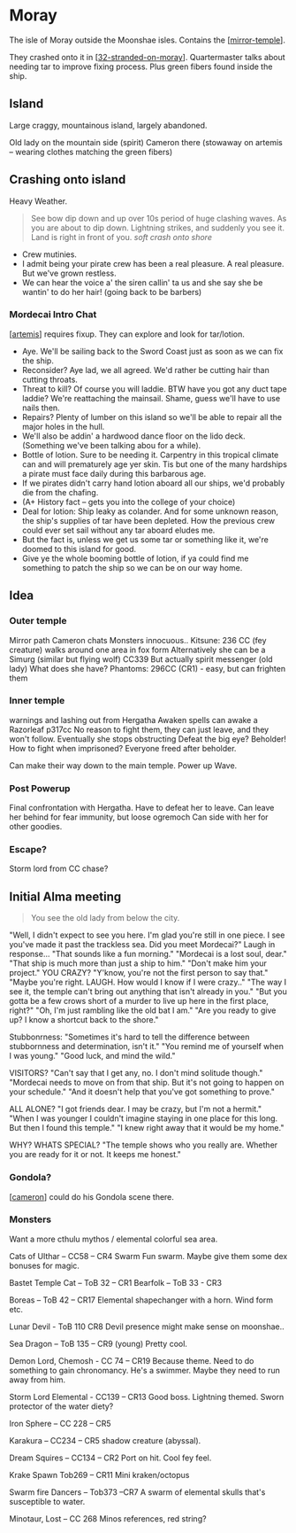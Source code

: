 # Moray
The isle of Moray outside the Moonshae isles. Contains the [[mirror-temple]].

They crashed onto it in [[32-stranded-on-moray]].
Quartermaster talks about needing tar to improve fixing process. Plus green fibers found inside the ship.

## Island
Large craggy, mountainous island, largely abandoned.

Old lady on the mountain side (spirit)
Cameron there (stowaway on artemis – wearing clothes matching the green fibers)

## Crashing onto island
Heavy Weather.
> See bow dip down and up over 10s period of huge clashing waves.
> As you are about to dip down. Lightning strikes, and suddenly you see it. Land is right in front of you.
*soft crash onto shore*
- Crew mutinies.
- I admit being your pirate crew has been a real pleasure. A real pleasure. But we've grown restless.
- We can hear the voice a' the siren callin' ta us and she say she be wantin' to do her hair! (going back to be barbers)

### Mordecai Intro Chat
[[artemis]] requires fixup. They can explore and look for tar/lotion.

- Aye. We'll be sailing back to the Sword Coast just as soon as we can fix the ship.
- Reconsider? Aye lad, we all agreed. We'd rather be cutting hair than cutting throats.
- Threat to kill? Of course you will laddie. BTW have you got any duct tape laddie? We're reattaching the mainsail. Shame, guess we'll have to use nails then.
- Repairs? Plenty of lumber on this island so we'll be able to repair all the major holes in the hull.
- We'll also be addin' a hardwood dance floor on the lido deck. (Something we've been talking abou for a while).
- Bottle of lotion. Sure to be needing it. Carpentry in this tropical climate can and will prematurely age yer skin. Tis but one of the many hardships a pirate must face daily during this barbarous age.
- If we pirates didn't carry hand lotion aboard all our ships, we'd probably die from the chafing.
- (A+ History fact – gets you into the college of your choice)
- Deal for lotion: Ship leaky as colander. And for some unknown reason, the ship's supplies of tar have been depleted. How the previous crew could ever set sail without any tar aboard eludes me.
- But the fact is, unless we get us some tar or something like it, we're doomed to this island for good.
- Give ye the whole booming bottle of lotion, if ya could find me something to patch the ship so we can be on our way home.

## Idea
### Outer temple
Mirror path
Cameron chats
Monsters innocuous..
Kitsune: 236 CC  (fey creature) walks around one area in fox form
Alternatively she can be a Simurg (similar but flying wolf) CC339
But actually spirit messenger (old lady)
What does she have?
Phantoms: 296CC (CR1) - easy, but can frighten them

### Inner temple
warnings and lashing out from Hergatha
Awaken spells can awake a Razorleaf p317cc
No reason to fight them, they can just leave, and they won't follow.
Eventually she stops obstructing
Defeat the big eye? Beholder!
How to fight when imprisoned?
Everyone freed after beholder.

Can make their way down to the main temple.
Power up Wave.

### Post Powerup
Final confrontation with Hergatha.
Have to defeat her to leave.
Can leave her behind for fear immunity, but loose ogremoch
Can side with her for other goodies.

### Escape?
Storm lord from CC chase?

## Initial Alma meeting
> You see the old lady from below the city.

"Well, I didn't expect to see you here. I'm glad you're still in one piece.
I see you've made it past the trackless sea. Did you meet Mordecai?"
Laugh in response...
"That sounds like a fun morning."
"Mordecai is a lost soul, dear."
"That ship is much more than just a ship to him."
"Don't make him your project."
YOU CRAZY?
"Y'know, you're not the first person to say that."
"Maybe you're right. LAUGH. How would I know if I were crazy.."
"The way I see it, the temple can't bring out anything that isn't already in you."
"But you gotta be a few crows short of a murder to live up here in the first place, right?"
"Oh, I'm just rambling like the old bat I am."
"Are you ready to give up? I know a shortcut back to the shore."

Stubbonrness:
"Sometimes it's hard to tell the difference between stubbornness and determination, isn't it."
"You remind me of yourself when I was young."
"Good luck, and mind the wild."

VISITORS?
"Can't say that I get any, no. I don't mind solitude though."
"Mordecai needs to move on from that ship. But it's not going to happen on your schedule."
"And it doesn't help that you've got something to prove."

ALL ALONE?
"I got friends dear. I may be crazy, but I'm not a hermit."
"When I was younger I couldn't imagine staying in one place for this long. But then I found this temple."
"I knew right away that it would be my home."

WHY? WHATS SPECIAL?
"The temple shows who you really are. Whether you are ready for it or not. It keeps me honest."

### Gondola?
[[cameron]] could do his Gondola scene there.

### Monsters
Want a more cthulu mythos / elemental colorful sea area.

Cats of Ulthar – CC58 – CR4  Swarm
Fun swarm. Maybe give them some dex bonuses for magic.

Bastet Temple Cat – ToB 32 – CR1
Bearfolk – ToB 33 - CR3

Boreas – ToB 42 – CR17
Elemental shapechanger with a horn. Wind form etc.

Lunar Devil - ToB 110 CR8
Devil presence might make sense on moonshae..

Sea Dragon – ToB 135 – CR9 (young)
Pretty cool.

Demon Lord, Chemosh -  CC 74 – CR19
Because theme. Need to do something to gain chronomancy. He's a swimmer.
Maybe they need to run away from him.

Storm Lord Elemental -  CC139 – CR13
Good boss. Lightning themed. Sworn protector of the water diety?

Iron Sphere – CC 228 – CR5

Karakura – CC234 – CR5
shadow creature (abyssal).

Dream Squires – CC134 – CR2
Port on hit. Cool fey feel.

Krake Spawn Tob269 – CR11
Mini kraken/octopus

Swarm fire Dancers – Tob373 –CR7
A swarm of elemental skulls that's susceptible to water.

Minotaur, Lost – CC 268
Minos references, red string?

[//begin]: # "Autogenerated link references for markdown compatibility"
[mirror-temple]: mirror-temple "Mirror Temple"
[32-stranded-on-moray]: ../recaps/32-stranded-on-moray "32-stranded-on-moray"
[artemis]: artemis "Artemis"
[cameron]: ../npcs/cameron "Cameron"
[//end]: # "Autogenerated link references"
